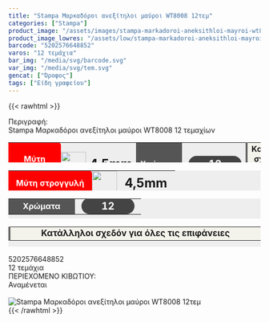 ```yaml
---
title: "Stampa Μαρκαδόροι ανεξίτηλοι μαύροι WT8008 12τεμ"
categories: ["Stampa"]
product_image: "/assets/images/stampa-markadoroi-aneksithloi-mayroi-wt8008-12tem.jpg"
product_image_lowres: "/assets/low/stampa-markadoroi-aneksithloi-mayroi-wt8008-12tem.jpg"
barcode: "5202576648852"
varos: "12 τεμάχια"
bar_img: "/media/svg/barcode.svg"
var_img: "/media/svg/tem.svg"
gencat: ["Όροφος"]
tags: ["Είδη γραφείου"]
---
```

{{< rawhtml >}}

<div class="sload662"><div class="product"><div id="sistatika">Περιγραφή:</div><div class="alltext">Stampa Μαρκαδόροι ανεξίτηλοι μαύροι WT8008 12 τεμαχίων</div><div class="miti"><table style="border-collapse:collapse;width:100%;height:40px;margin-left:auto;margin-right:auto;background:#eee" border="0" cellpadding="10px"><tbody><tr><td style="text-align:center;width:25.848%;background-color:red;border-radius:0 6px 6px 0"><span style="color:#fff"><strong>Μύτη στρογγυλή</strong></span></td><td style="width:6.87179%;text-align:left;vertical-align:middle;padding:0" scope="row"><img class="svam sp0" style="width:50px" src="/media/icons/mitibig.svg" alt="" width="64" height="50"></td><td style="width:7.22621%;text-align:center"><strong><span style="font-size:25px">4,5mm</span></strong></td><td style="width:11.6711%;background-color:#555;text-align:center"><span style="color:#fff"><strong>Χρώματα</strong></span></td><td style="width:20%;text-align:center"><span style="color:#fff;font-size:20px;padding:0"><strong>&nbsp;<span style="background-color:#444;border-radius:50px;padding:4px 40px">12</span></strong></span></td><td style="width:31.8486%;text-align:center;background-color:#f4f3eb;border-left:4px solid #666"><strong>Κατάλληλοι σχεδόν για όλες τις επιφάνειες</strong></td></tr></tbody></table></div><div class="miti2"><table style="margin-bottom:5px;border-collapse:collapse;width:100%;height:40px;margin-left:auto;margin-right:auto;background:#eee" border="0" cellpadding="10px"><tbody><tr><td style="text-align:center;width:50%;background-color:red;border-radius:0 6px 6px 0"><span style="color:#fff"><strong>Μύτη στρογγυλή</strong></span></td><td style="width:15%;padding:0;text-align:left;vertical-align:middle" scope="row"><img class="svam sp0" style="width:50px" src="/media/icons/mitibig.svg" alt="" width="64" height="50"></td><td style="width:35%;text-align:center"><strong><span style="font-size:25px">4,5mm</span></strong></td></tr></tbody></table><table style="margin-bottom:5px;border-collapse:collapse;width:100%;height:40px;margin-left:auto;margin-right:auto;background:#eee" border="0" cellpadding="10px"><tbody><tr><td style="width:50%;background-color:#555;text-align:center"><span style="color:#fff"><strong>Χρώματα</strong></span></td><td style="width:50%;text-align:center"><span style="color:#fff;font-size:20px;padding:0"><strong>&nbsp;<span style="background-color:#444;border-radius:50px;padding:4px 40px">12</span>&nbsp;</strong></span></td></tr></tbody></table><table style="border-collapse:collapse;width:100%;height:40px;margin-left:auto;margin-right:auto;background:#eee" border="0" cellpadding="10px"><tbody><tr><td style="width:50%;background-color:#f4f3eb;text-align:center;border-left:4px solid #666"><span style="font-size:17px"><strong>Κατάλληλοι σχεδόν για όλες τις επιφάνειες</strong></span></td></tr></tbody></table></div><div class="keno"></div><div id="barcode"><div id="barimage1"></div><span id="bartext">5202576648852</span></div><div id="varos"><div id="temimg"></div><span id="varostext">12 τεμάχια</span></div><div id="kivotio">ΠΕΡΙΕΧΟΜΕΝΟ ΚΙΒΩΤΙΟΥ:<br>Αναμένεται</div><br><div class="pimg"><img alt="Stampa Μαρκαδόροι ανεξίτηλοι μαύροι WT8008 12τεμ" title="Stampa Μαρκαδόροι ανεξίτηλοι μαύροι WT8008 12τεμ" src="/assets/images/stampa-markadoroi-aneksithloi-mayroi-wt8008-12tem.jpg"></div></div></div>
{{< /rawhtml >}}


